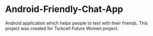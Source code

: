 # Android-Friendly-Chat-App
Android application which helps people to text with their friends. This project was created for Turkcell Future Women project.
